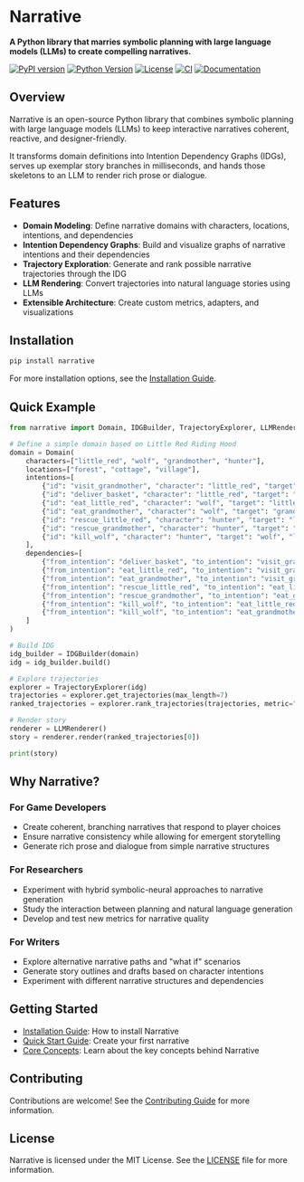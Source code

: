 # Narrative

**A Python library that marries symbolic planning with large language models (LLMs) to create compelling narratives.**

[![PyPI version](https://img.shields.io/pypi/v/narrative.svg)](https://pypi.org/project/narrative/)
[![Python Version](https://img.shields.io/pypi/pyversions/narrative.svg)](https://pypi.org/project/narrative/)
[![License](https://img.shields.io/pypi/l/narrative.svg)](https://github.com/org/narrative/blob/main/LICENSE)
[![CI](https://github.com/org/narrative/actions/workflows/ci.yml/badge.svg)](https://github.com/org/narrative/actions/workflows/ci.yml)
[![Documentation](https://github.com/org/narrative/actions/workflows/docs-build.yml/badge.svg)](https://org.github.io/narrative)

## Overview

Narrative is an open-source Python library that combines symbolic planning with large language models (LLMs) to keep interactive narratives coherent, reactive, and designer-friendly.

It transforms domain definitions into Intention Dependency Graphs (IDGs), serves up exemplar story branches in milliseconds, and hands those skeletons to an LLM to render rich prose or dialogue.

## Features

- **Domain Modeling**: Define narrative domains with characters, locations, intentions, and dependencies
- **Intention Dependency Graphs**: Build and visualize graphs of narrative intentions and their dependencies
- **Trajectory Exploration**: Generate and rank possible narrative trajectories through the IDG
- **LLM Rendering**: Convert trajectories into natural language stories using LLMs
- **Extensible Architecture**: Create custom metrics, adapters, and visualizations

## Installation

```bash
pip install narrative
```

For more installation options, see the [Installation Guide](guides/installation.md).

## Quick Example

```python
from narrative import Domain, IDGBuilder, TrajectoryExplorer, LLMRenderer

# Define a simple domain based on Little Red Riding Hood
domain = Domain(
    characters=["little_red", "wolf", "grandmother", "hunter"],
    locations=["forest", "cottage", "village"],
    intentions=[
        {"id": "visit_grandmother", "character": "little_red", "target": "grandmother", "location": "cottage"},
        {"id": "deliver_basket", "character": "little_red", "target": "grandmother", "location": "cottage"},
        {"id": "eat_little_red", "character": "wolf", "target": "little_red", "location": "forest"},
        {"id": "eat_grandmother", "character": "wolf", "target": "grandmother", "location": "cottage"},
        {"id": "rescue_little_red", "character": "hunter", "target": "little_red", "location": "cottage"},
        {"id": "rescue_grandmother", "character": "hunter", "target": "grandmother", "location": "cottage"},
        {"id": "kill_wolf", "character": "hunter", "target": "wolf", "location": "cottage"}
    ],
    dependencies=[
        {"from_intention": "deliver_basket", "to_intention": "visit_grandmother", "type": "intentional"},
        {"from_intention": "eat_little_red", "to_intention": "visit_grandmother", "type": "motivational"},
        {"from_intention": "eat_grandmother", "to_intention": "visit_grandmother", "type": "motivational"},
        {"from_intention": "rescue_little_red", "to_intention": "eat_little_red", "type": "motivational"},
        {"from_intention": "rescue_grandmother", "to_intention": "eat_grandmother", "type": "motivational"},
        {"from_intention": "kill_wolf", "to_intention": "eat_little_red", "type": "motivational"},
        {"from_intention": "kill_wolf", "to_intention": "eat_grandmother", "type": "motivational"}
    ]
)

# Build IDG
idg_builder = IDGBuilder(domain)
idg = idg_builder.build()

# Explore trajectories
explorer = TrajectoryExplorer(idg)
trajectories = explorer.get_trajectories(max_length=7)
ranked_trajectories = explorer.rank_trajectories(trajectories, metric="novelty")

# Render story
renderer = LLMRenderer()
story = renderer.render(ranked_trajectories[0])

print(story)
```

## Why Narrative?

### For Game Developers

- Create coherent, branching narratives that respond to player choices
- Ensure narrative consistency while allowing for emergent storytelling
- Generate rich prose and dialogue from simple narrative structures

### For Researchers

- Experiment with hybrid symbolic-neural approaches to narrative generation
- Study the interaction between planning and natural language generation
- Develop and test new metrics for narrative quality

### For Writers

- Explore alternative narrative paths and "what if" scenarios
- Generate story outlines and drafts based on character intentions
- Experiment with different narrative structures and dependencies

## Getting Started

- [Installation Guide](guides/installation.md): How to install Narrative
- [Quick Start Guide](guides/quick-start.md): Create your first narrative
- [Core Concepts](guides/concepts.md): Learn about the key concepts behind Narrative

## Contributing

Contributions are welcome! See the [Contributing Guide](contributing.md) for more information.

## License

Narrative is licensed under the MIT License. See the [LICENSE](https://github.com/org/narrative/blob/main/LICENSE) file for more information.
